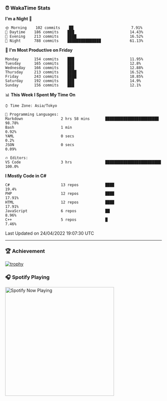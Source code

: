 ### ⏰ WakaTime Stats


<!--START_SECTION:waka-->
**I'm a Night 🦉** 

```text
🌞 Morning    102 commits    ██                          7.91% 
🌆 Daytime    186 commits    ███                         14.43% 
🌃 Evening    213 commits    ████                        16.52% 
🌙 Night      788 commits    ███████████████             61.13%

```
📅 **I'm Most Productive on Friday** 

```text
Monday       154 commits    ███                         11.95% 
Tuesday      165 commits    ███                         12.8% 
Wednesday    166 commits    ███                         12.88% 
Thursday     213 commits    ████                        16.52% 
Friday       243 commits    ████                        18.85% 
Saturday     192 commits    ███                         14.9% 
Sunday       156 commits    ███                         12.1%

```


📊 **This Week I Spent My Time On** 

```text
⌚︎ Time Zone: Asia/Tokyo

💬 Programming Languages: 
Markdown                 2 hrs 58 mins       ████████████████████████    98.78% 
Bash                     1 min                                           0.92% 
YAML                     0 secs                                          0.2% 
JSON                     0 secs                                          0.09%

🔥 Editors: 
VS Code                  3 hrs               █████████████████████████   100.0%

```

**I Mostly Code in C#** 

```text
C#                       13 repos            ████                        19.4% 
PHP                      12 repos            ████                        17.91% 
HTML                     12 repos            ████                        17.91% 
JavaScript               6 repos             ██                          8.96% 
C++                      5 repos             █                           7.46%

```



 Last Updated on 24/04/2022 19:07:30 UTC
<!--END_SECTION:waka-->

---

### 🏆 Achievement

[![trophy](https://github-profile-trophy.vercel.app/?username=Slime-hatena&theme=flat&no-bg=true&no-frame=true&column=8)](https://github.com/ryo-ma/github-profile-trophy)

### 🎧 Spotify Playing

[<img src="https://spotify-now-playing-slime-hatena.vercel.app/api/spotify-playing" alt="Spotify Now Playing" width="350" />](https://open.spotify.com/user/slime_hatena)

<!--
**Slime-hatena/Slime-hatena** is a ✨ _special_ ✨ repository because its `README.md` (this file) appears on your GitHub profile.

Here are some ideas to get you started:

- 🔭 I’m currently working on ...
- 🌱 I’m currently learning ...
- 👯 I’m looking to collaborate on ...
- 🤔 I’m looking for help with ...
- 💬 Ask me about ...
- 📫 How to reach me: ...
- 😄 Pronouns: ...
- ⚡ Fun fact: ...
-->
